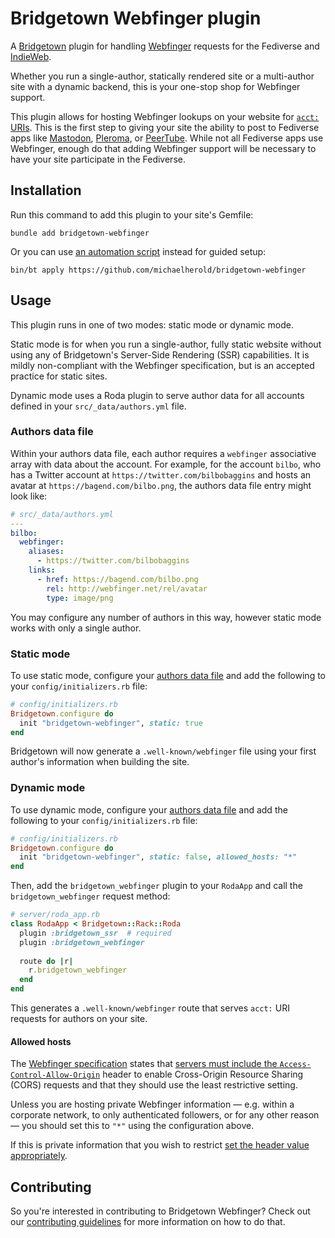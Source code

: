 # Bridgetown Webfinger plugin

A [Bridgetown][1] plugin for handling [Webfinger][2] requests for the Fediverse and [IndieWeb][3].

Whether you run a single-author, statically rendered site or a multi-author site with a dynamic backend, this is your one-stop shop for Webfinger support.

This plugin allows for hosting Webfinger lookups on your website for [`acct:` URIs][4]. This is the first step to giving your site the ability to post to Fediverse apps like [Mastodon][5], [Pleroma][6], or [PeerTube][7]. While not all Fediverse apps use Webfinger, enough do that adding Webfinger support will be necessary to have your site participate in the Fediverse.

[1]: https://www.bridgetownrb.com
[2]: https://webfinger.net/
[3]: https://indieweb.org/
[4]: https://datatracker.ietf.org/doc/html/rfc2396
[5]: https://joinmastodon.org/
[6]: https://pleroma.social/
[7]: https://joinpeertube.org/

## Installation

Run this command to add this plugin to your site's Gemfile:

    bundle add bridgetown-webfinger

Or you can use [an automation script][8] instead for guided setup:

    bin/bt apply https://github.com/michaelherold/bridgetown-webfinger

[8]: https://www.bridgetownrb.com/docs/automations

## Usage

This plugin runs in one of two modes: static mode or dynamic mode.

Static mode is for when you run a single-author, fully static website without using any of Bridgetown's Server-Side Rendering (SSR) capabilities. It is mildly non-compliant with the Webfinger specification, but is an accepted practice for static sites.

Dynamic mode uses a Roda plugin to serve author data for all accounts defined in your `src/_data/authors.yml` file.

### Authors data file

Within your authors data file, each author requires a `webfinger` associative array with data about the account. For example, for the account `bilbo`, who has a Twitter account at `https://twitter.com/bilbobaggins` and hosts an avatar at `https://bagend.com/bilbo.png`, the authors data file entry might look like:

```yaml
# src/_data/authors.yml
---
bilbo:
  webfinger:
    aliases:
      - https://twitter.com/bilbobaggins
    links:
      - href: https://bagend.com/bilbo.png
        rel: http://webfinger.net/rel/avatar
        type: image/png
```

You may configure any number of authors in this way, however static mode works with only a single author.

### Static mode

To use static mode, configure your [authors data file](#authors-data-file) and add the following to your `config/initializers.rb` file:

```ruby
# config/initializers.rb
Bridgetown.configure do
  init "bridgetown-webfinger", static: true
end
```

Bridgetown will now generate a `.well-known/webfinger` file using your first author's information when building the site.

### Dynamic mode

To use dynamic mode, configure your [authors data file](#authors-data-file) and add the following to your `config/initializers.rb` file:

```ruby
# config/initializers.rb
Bridgetown.configure do
  init "bridgetown-webfinger", static: false, allowed_hosts: "*"
end
```

Then, add the `bridgetown_webfinger` plugin to your `RodaApp` and call the `bridgetown_webfinger` request method:

```ruby
# server/roda_app.rb
class RodaApp < Bridgetown::Rack::Roda
  plugin :bridgetown_ssr  # required
  plugin :bridgetown_webfinger
  
  route do |r|
    r.bridgetown_webfinger
  end
end
```

This generates a `.well-known/webfinger` route that serves `acct:` URI requests for authors on your site.

#### Allowed hosts

The [Webfinger specification][9] states that [servers must include the `Access-Control-Allow-Origin`][10] header to enable Cross-Origin Resource Sharing (CORS) requests and that they should use the least restrictive setting.

Unless you are hosting private Webfinger information — e.g. within a corporate network, to only authenticated followers, or for any other reason — you should set this to `"*"` using the configuration above.

If this is private information that you wish to restrict [set the header value appropriately][11].

[9]: https://datatracker.ietf.org/doc/html/rfc7033
[10]: https://datatracker.ietf.org/doc/html/rfc7033#section-5
[11]: https://developer.mozilla.org/en-US/docs/Web/HTTP/Headers/Access-Control-Allow-Origin

## Contributing

So you're interested in contributing to Bridgetown Webfinger? Check out our [contributing guidelines](CONTRIBUTING.md) for more information on how to do that.
